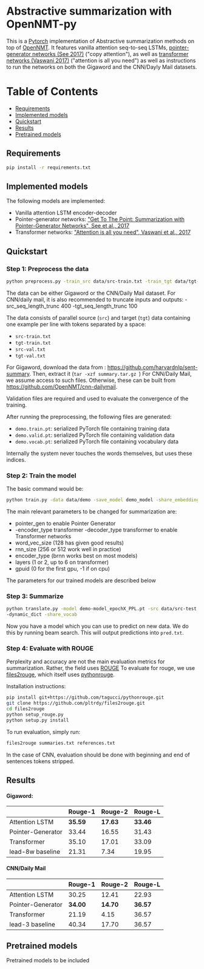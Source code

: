 # Abstractive summarization with OpenNMT-py

This is a [Pytorch](https://github.com/pytorch/pytorch)
implementation of Abstractive summarization methods on top
of [OpenNMT](https://github.com/OpenNMT/OpenNMT). It features vanilla attention seq-to-seq LSTMs,
[pointer-generator networks (See 2017)](https://arxiv.org/abs/1704.04368) ("copy attention"),
as well as [transformer networks  (Vaswani 2017)](https://arxiv.org/pdf/1706.03762.pdf)  ("attention is all you need")
as well as instructions to run the networks on both the Gigaword and the CNN/Dayly Mail datasets.


Table of Contents
=================

  * [Requirements](#requirements)
  * [Implemented models](#implemented-models)
  * [Quickstart](#quickstart)
  * [Results](#results)
  * [Pretrained models](#pretrained-models)

## Requirements

```bash
pip install -r requirements.txt
```

## Implemented models

The following models are implemented:

- Vanilla attention LSTM encoder-decoder
- Pointer-generator networks: ["Get To The Point: Summarization with Pointer-Generator Networks",
  See et al., 2017](http://arxiv.org/abs/1704.04368)
- Transformer networks: ["Attention is all you need", Vaswani et al., 2017](https://arxiv.org/pdf/1706.03762)

## Quickstart

### Step 1: Preprocess the data

```bash
python preprocess.py -train_src data/src-train.txt -train_tgt data/tgt-train.txt -valid_src data/src-val.txt -valid_tgt data/tgt-val.txt -save_data data/demo -share_vocab -dynamic_dict -src_vocab_size 50000
```

The data can be either Gigaword or the CNN/Daily Mail dataset. For CNN/daily mail, it is also recommended to truncate inputs and outputs: -src_seq_length_trunc 400 -tgt_seq_length_trunc 100

The data consists of parallel source (`src`) and target (`tgt`) data containing one example per line with tokens separated by a space:

* `src-train.txt`
* `tgt-train.txt`
* `src-val.txt`
* `tgt-val.txt`

For Gigaword, download the data from : https://github.com/harvardnlp/sent-summary. Then, extract it (```tar -xzf summary.tar.gz ```)
For CNN/Daily Mail, we assume access to such files. Otherwise, these can be built from https://github.com/OpenNMT/cnn-dailymail.

Validation files are required and used to evaluate the convergence of the training.

After running the preprocessing, the following files are generated:

* `demo.train.pt`: serialized PyTorch file containing training data
* `demo.valid.pt`: serialized PyTorch file containing validation data
* `demo.vocab.pt`: serialized PyTorch file containing vocabulary data


Internally the system never touches the words themselves, but uses these indices.

### Step 2: Train the model

The basic command would be:

```bash
python train.py -data data/demo -save_model demo_model -share_embeddings
```

The main relevant parameters to be changed for summarization are:

* pointer\_gen to enable Pointer Generator
* -encoder_type transformer -decoder_type transformer to enable Transformer networks
* word\_vec\_size (128 has given good results)
* rnn\_size (256 or 512 work well in practice)
* encoder\_type (brnn works best on most models)
* layers (1 or 2, up to 6 on transformer)
* gpuid (0 for the first gpu, -1 if on cpu)

The parameters for our trained models are described below

### Step 3: Summarize

```bash
python translate.py -model demo-model_epochX_PPL.pt -src data/src-test.txt -o output_pred.txt -beam_size 10
-dynamic_dict -share_vocab
```

Now you have a model which you can use to predict on new data. We do this by running beam search. This will output predictions into `pred.txt`.

### Step 4: Evaluate with ROUGE

Perplexity and accuracy are not the main evaluation metrics for summarization. Rather, the field uses
[ROUGE](https://en.wikipedia.org/wiki/ROUGE_(metric))
To evaluate for rouge, we use [files2rouge](https://github.com/pltrdy/files2rouge), which itself uses
[pythonrouge](https://github.com/tagucci/pythonrouge).

Installation instructions:

```bash
pip install git+https://github.com/tagucci/pythonrouge.git
git clone https://github.com/pltrdy/files2rouge.git
cd files2rouge
python setup_rouge.py
python setup.py install
```

To run evaluation, simply run:
```bash
files2rouge summaries.txt references.txt
```
In the case of CNN, evaluation should be done with beginning and end of sentences tokens stripped.


## Results

#### Gigaword:
|   | Rouge-1  | Rouge-2   | Rouge-L   |
|---|---|---|---|
| Attention LSTM | **35.59** | **17.63** | **33.46** |
| Pointer-Generator | 33.44  | 16.55  | 31.43 |
| Transformer | 35.10  | 17.01  | 33.09 |
| lead-8w baseline  | 21.31  | 7.34 | 19.95  |

#### CNN/Daily Mail

|   | Rouge-1  | Rouge-2   | Rouge-L   |
|---|---|---|---|
| Attention LSTM | 30.25 | 12.41 | 22.93 |
| Pointer-Generator | **34.00**  | **14.70**  | **36.57** |
| Transformer | 21.19  | 4.15  | 36.57 |
| lead-3 baseline  | 40.34 | 17.70 | 36.57  |

## Pretrained models

Pretrained models to be included
